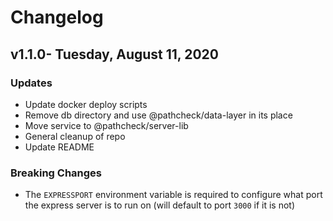 # Changelog

## v1.1.0- Tuesday, August 11, 2020

### Updates

- Update docker deploy scripts
- Remove db directory and use @pathcheck/data-layer in its place
- Move service to @pathcheck/server-lib
- General cleanup of repo
- Update README


### Breaking Changes

- The `EXPRESSPORT` environment variable is required to configure what port the express server is to run on (will default to port `3000` if it is not) 

